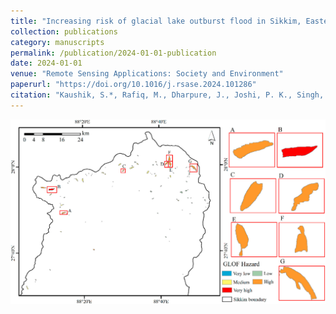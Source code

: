 ```yaml
---
title: "Increasing risk of glacial lake outburst flood in Sikkim, Eastern Himalaya under climate warming"
collection: publications
category: manuscripts
permalink: /publication/2024-01-01-publication
date: 2024-01-01
venue: "Remote Sensing Applications: Society and Environment"
paperurl: "https://doi.org/10.1016/j.rsase.2024.101286"
citation: "Kaushik, S.*, Rafiq, M., Dharpure, J., Joshi, P. K., Singh, T., Howat, I., Moortgat, J., & Dietz, A.J. (2024). Glacial Lake outburst flood risk assessment and dam break modeling in Sikkim Himalaya. Remote Sensing Applications: Society and Environment."
---
```


![Glacial Lake Outburst Flood hazard assessment in Sikkim Himalaya](../images/RSA.jpg)
